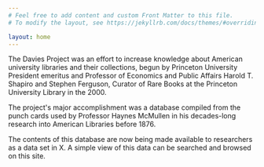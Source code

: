 ```yaml
---
# Feel free to add content and custom Front Matter to this file.
# To modify the layout, see https://jekyllrb.com/docs/themes/#overriding-theme-defaults

layout: home
---
```


The Davies Project was an effort to increase knowledge about American
university libraries and their collections, begun by Princeton
University President emeritus and Professor of Economics and Public
Affairs Harold T. Shapiro and Stephen Ferguson, Curator of Rare Books
at the Princeton University Library in the 2000.

The project's major accomplishment was a database compiled from the
punch cards used by Professor Haynes McMullen in his decades-long
research into American Libraries before 1876.

The contents of this database are now being made available to
researchers as a data set in X.  A simple view of this data can be
searched and browsed on this site.
